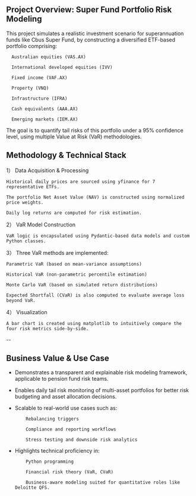 ## Project Overview: Super Fund Portfolio Risk Modeling
This project simulates a realistic investment scenario for superannuation funds like Cbus Super Fund, by constructing a diversified ETF-based portfolio comprising:

      Australian equities (VAS.AX)
      
      International developed equities (IVV)
      
      Fixed income (VAF.AX)
      
      Property (VNQ)
      
      Infrastructure (IFRA)
      
      Cash equivalents (AAA.AX)
      
      Emerging markets (IEM.AX)

The goal is to quantify tail risks of this portfolio under a 95% confidence level, using multiple Value at Risk (VaR) methodologies.

## Methodology & Technical Stack
1） Data Acquisition & Processing

    Historical daily prices are sourced using yfinance for 7 representative ETFs.
    
    The portfolio Net Asset Value (NAV) is constructed using normalized price weights.
    
    Daily log returns are computed for risk estimation.

2） VaR Model Construction

    VaR logic is encapsulated using Pydantic-based data models and custom Python classes.

3） Three VaR methods are implemented:
      
    Parametric VaR (based on mean-variance assumptions)
      
    Historical VaR (non-parametric percentile estimation)
      
    Monte Carlo VaR (based on simulated return distributions)

    Expected Shortfall (CVaR) is also computed to evaluate average loss beyond VaR.

4） Visualization

    A bar chart is created using matplotlib to intuitively compare the four risk metrics side-by-side.

--

## Business Value & Use Case
- Demonstrates a transparent and explainable risk modeling framework, applicable to pension fund risk teams.

- Enables daily tail risk monitoring of multi-asset portfolios for better risk budgeting and asset allocation decisions.

- Scalable to real-world use cases such as:

          Rebalancing triggers
          
          Compliance and reporting workflows
          
          Stress testing and downside risk analytics

- Highlights technical proficiency in:
      
          Python programming
          
          Financial risk theory (VaR, CVaR)
          
          Business-aware modeling suited for quantitative roles like Deloitte QFS.

